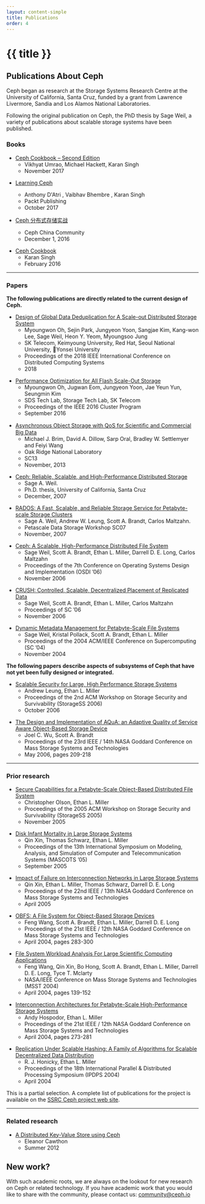 ```yaml
---
layout: content-simple
title: Publications
order: 4
---
```


# {{ title }}

## Publications About Ceph

Ceph began as research at the Storage Systems Research Centre at the University of California, Santa Cruz, funded by a grant from Lawrence Livermore, Sandia and Los Alamos National Laboratories.

Following the original publication on Ceph, the PhD thesis by Sage Weil, a variety of publications about scalable storage systems have been published.

### Books

- [Ceph Cookbook – Second Edition](https://www.packtpub.com/virtualization-and-cloud/ceph-cookbook-second-edition)
  - Vikhyat Umrao, Michael Hackett, Karan Singh
  - November 2017

* [Learning Ceph](https://www.packtpub.com/virtualization-and-cloud/learning-ceph)

  - Anthony D'Atri , Vaibhav Bhembre , Karan Singh
  - Packt Publishing
  - October 2017

* [Ceph 分布式存储实战](https://www.amazon.cn/Ceph-Ceph/dp/B01N4AER2C/ref=tmm_pap_swatch_0)
  - Ceph China Community
  - December 1, 2016

- [Ceph Cookbook](https://www.packtpub.com/virtualization-and-cloud/ceph-cookbook)
  - Karan Singh
  - February 2016

---

### Papers

**The following publications are directly related to the current design of Ceph.**

- [Design of Global Data Deduplication for A Scale-out Distributed Storage System](https://ceph.com/wp-content/uploads/2018/07/ICDCS_2018_mwoh.pdf)
  - Myoungwon Oh, Sejin Park, Jungyeon Yoon, Sangjae Kim, Kang-won Lee, Sage Weil, Heon Y. Yeom, Myoungsoo Jung
  - SK Telecom, Keimyoung University, Red Hat, Seoul National University, Yonsei University
  - Proceedings of the 2018 IEEE International Conference on Distributed Computing Systems
  - 2018

* [Performance Optimization for All Flash Scale-Out Storage](http://ceph.com/wp-content/uploads/2017/03/performance_optimization_for_all_flash_scale-out_storage-SK_Telecom.pdf)
  - Myoungwon Oh, Jugwan Eom, Jungyeon Yoon, Jae Yeun Yun, Seungmin Kim
  - SDS Tech Lab, Storage Tech Lab, SK Telecom
  - Proceedings of the IEEE 2016 Cluster Program
  - September 2016

- [Asynchronous Object Storage with QoS for Scientiﬁc and Commercial Big Data](http://www.pdsw.org/pdsw13/papers/p7-pdsw13-brim.pdf)
  - Michael J. Brim, David A. Dillow, Sarp Oral, Bradley W. Settlemyer and Feiyi Wang
  - Oak Ridge National Laboratory
  - SC13
  - November, 2013

* [Ceph: Reliable, Scalable, and High-Performance Distributed Storage](https://ceph.com/wp-content/uploads/2016/08/weil-thesis.pdf)
  - Sage A. Weil.
  - Ph.D. thesis, University of California, Santa Cruz
  - December, 2007

- [RADOS: A Fast, Scalable, and Reliable Storage Service for Petabyte-scale Storage Clusters](https://ceph.com/wp-content/uploads/2016/08/weil-rados-pdsw07.pdf)
  - Sage A. Weil, Andrew W. Leung, Scott A. Brandt, Carlos Maltzahn.
  - Petascale Data Storage Workshop SC07
  - November, 2007

* [Ceph: A Scalable, High-Performance Distributed File System](http://ceph.com/wp-content/uploads/2016/08/weil-ceph-osdi06.pdf)
  - Sage Weil, Scott A. Brandt, Ethan L. Miller, Darrell D. E. Long, Carlos Maltzahn
  - Proceedings of the 7th Conference on Operating Systems Design and Implementation (OSDI ’06)
  - November 2006

- [CRUSH: Controlled, Scalable, Decentralized Placement of Replicated Data](http://ceph.com/wp-content/uploads/2016/08/weil-crush-sc06.pdf)
  - Sage Weil, Scott A. Brandt, Ethan L. Miller, Carlos Maltzahn
  - Proceedings of SC ’06
  - November 2006

* [Dynamic Metadata Management for Petabyte-Scale File Systems](http://ceph.com/wp-content/uploads/2016/08/weil-mds-sc04.pdf)
  - Sage Weil, Kristal Pollack, Scott A. Brandt, Ethan L. Miller
  - Proceedings of the 2004 ACM/IEEE Conference on Supercomputing (SC ’04)
  - November 2004

**The following papers describe aspects of subsystems of Ceph that have not yet been fully designed or integrated.**

- [Scalable Security for Large, High Performance Storage Systems](http://www.ssrc.ucsc.edu/Papers/leung-storagess06.pdf)
  - Andrew Leung, Ethan L. Miller
  - Proceedings of the 2nd ACM Workshop on Storage Security and Survivability (StorageSS 2006)
  - October 2006

* [The Design and Implementation of AQuA: an Adaptive Quality of Service Aware Object-Based Storage Device](http://www.ssrc.ucsc.edu/Papers/wu-mss06.pdf)
  - Joel C. Wu, Scott A. Brandt
  - Proceedings of the 23rd IEEE / 14th NASA Goddard Conference on Mass Storage Systems and Technologies
  - May 2006, pages 209-218

---

### Prior research

- [Secure Capabilities for a Petabyte-Scale Object-Based Distributed File System](http://www.cs.ucsc.edu/%7Eelm/Papers/storagess05.pdf)
  - Christopher Olson, Ethan L. Miller
  - Proceedings of the 2005 ACM Workshop on Storage Security and Survivability (StorageSS 2005)
  - November 2005

* [Disk Infant Mortality in Large Storage Systems](http://www.ssrc.ucsc.edu/Papers/xin-mascots05.pdf)
  - Qin Xin, Thomas Schwarz, Ethan L. Miller
  - Proceedings of the 13th International Symposium on Modeling, Analysis, and Simulation of Computer and Telecommunication Systems (MASCOTS ’05)
  - September 2005

- [Impact of Failure on Interconnection Networks in Large Storage Systems](http://www.ssrc.ucsc.edu/Papers/xin-mss05.pdf)
  - Qin Xin, Ethan L. Miller, Thomas Schwarz, Darrell D. E. Long
  - Proceedings of the 22nd IEEE / 13th NASA Goddard Conference on Mass Storage Systems and Technologies
  - April 2005

* [OBFS: A File System for Object-Based Storage Devices](http://ssrc.cse.ucsc.edu/Papers/wang-mss04b.pdf)
  - Feng Wang, Scott A. Brandt, Ethan L. Miller, Darrell D. E. Long
  - Proceedings of the 21st IEEE / 12th NASA Goddard Conference on Mass Storage Systems and Technologies
  - April 2004, pages 283-300

- [File System Workload Analysis For Large Scientific Computing Applications](http://ssrc.cse.ucsc.edu/Papers/wang-msst04c.pdf)
  - Feng Wang, Qin Xin, Bo Hong, Scott A. Brandt, Ethan L. Miller, Darrell D. E. Long, Tyce T. Mclarty
  - NASA/IEEE Conference on Mass Storage Systems and Technologies (MSST 2004)
  - April 2004, pages 139-152

* [Interconnection Architectures for Petabyte-Scale High-Performance Storage Systems](http://www.ssrc.ucsc.edu/Papers/hospodor-mss04.pdf)
  - Andy Hospodor, Ethan L. Miller
  - Proceedings of the 21st IEEE / 12th NASA Goddard Conference on Mass Storage Systems and Technologies
  - April 2004, pages 273-281

- [Replication Under Scalable Hashing: A Family of Algorithms for Scalable Decentralized Data Distribution](http://www.ssrc.ucsc.edu/Papers/honicky-ipdps04.pdf)
  - R. J. Honicky, Ethan L. Miller
  - Proceedings of the 18th International Parallel & Distributed Processing Symposium (IPDPS 2004)
  - April 2004

This is a partial selection. A complete list of publications for the project is available on the [SSRC Ceph project web site](http://ssrc.cse.ucsc.edu/proj/ceph.html).

---

### Related research

- [A Distributed Key-Value Store using Ceph](http://ceph.com/wp-content/uploads/2017/01/CawthonKeyValueStore.pdf)
  - Eleanor Cawthon
  - Summer 2012

## New work?

With such academic roots, we are always on the lookout for new research on Ceph or related technology. If you have academic work that you would like to share with the community, please contact us: <community@ceph.io>
